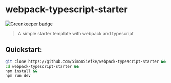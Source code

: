 # webpack-typescript-starter

[![Greenkeeper badge](https://badges.greenkeeper.io/SimonSiefke/webpack-typescript-starter.svg)](https://greenkeeper.io/)

> A simple starter template with webpack and typescript

## Quickstart:

```bash
git clone https://github.com/SimonSiefke/webpack-typescript-starter &&
cd webpack-typescript-starter &&
npm install &&
npm run dev
```
